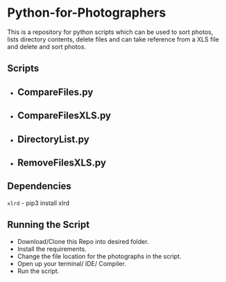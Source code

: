# Python-for-Photographers
This is a repository for python scripts which can be used to sort photos, lists directory contents, delete files and can take reference from a XLS file and delete and sort photos.

## Scripts
- CompareFiles.py
  - 
- CompareFilesXLS.py
  - 
- DirectoryList.py
  - 
- RemoveFilesXLS.py
  - 


## Dependencies

`xlrd` - pip3 install xlrd

## Running the Script

- Download/Clone this Repo into desired folder.
- Install the requirements.
- Change the file location for the photographs in the script. 
- Open up your terminal/ IDE/ Compiler. 
- Run the script.